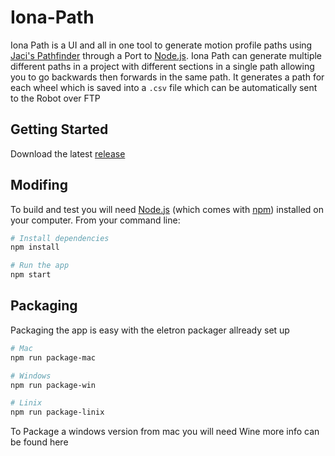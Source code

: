 # Iona-Path

Iona Path is a UI and all in one tool to generate motion profile paths using [Jaci's Pathfinder](https://github.com/JacisNonsense/Pathfinder) through a Port to [Node.js](https://nodejs.org). Iona Path can generate multiple different paths in a project with different sections in a single path allowing you to go backwards then forwards in the same path. It generates a path for each wheel which is saved into a ```.csv``` file which can be automatically sent to the Robot over FTP

## Getting Started

Download the latest [release](https://github.com/Team7433/Iona-Path/releases)

## Modifing

To build and test you will need [Node.js](https://nodejs.org/en/download/) (which comes with [npm](http://npmjs.com)) installed on your computer. From your command line:

```bash
# Install dependencies
npm install

# Run the app
npm start
```

## Packaging

Packaging the app is easy with the eletron packager allready set up

```bash
# Mac
npm run package-mac

# Windows
npm run package-win

# Linix
npm run package-linix
```


To Package a windows version from mac you will need Wine more info can be found here 

